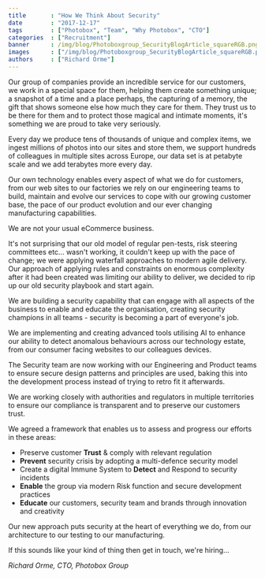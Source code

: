 ```yaml
---
title       : "How We Think About Security"
date        : "2017-12-17"
tags        : ["Photobox", "Team", "Why Photobox", "CTO"]
categories  : ["Recruitment"]
banner      : /img/blog/Photoboxgroup_SecurityBlogArticle_squareRGB.png
images      : ["/img/blog/Photoboxgroup_SecurityBlogArticle_squareRGB.png"]
authors     : ["Richard Orme"]
---
```


Our group of companies provide an incredible service for our customers, we work in a special space for them, helping them create something unique; a snapshot of a time and a place perhaps, the capturing of a memory, the gift that shows someone else how much they care for them. They trust us to be there for them and to protect those magical and intimate moments, it's something we are proud to take very seriously.

Every day we produce tens of thousands of unique and complex items, we ingest millions of photos into our sites and store them, we support hundreds of colleagues in multiple sites across Europe, our data set is at petabyte scale and we add terabytes more every day.

Our own technology enables every aspect of what we do for customers, from our web sites to our factories we rely on our engineering teams to build, maintain and evolve our services to cope with our growing customer base, the pace of our product evolution and our ever changing manufacturing capabilities.

We are not your usual eCommerce business.

It's not surprising that our old model of regular pen-tests, risk steering committees etc... wasn't working, it couldn't keep up with the pace of change; we were applying waterfall approaches to modern agile delivery. Our approach of applying rules and constraints on enormous complexity after it had been created was limiting our ability to deliver, we decided to rip up our old security playbook and start again.

We are building a security capability that can engage with all aspects of the business to enable and educate the organisation, creating security champions in all teams - security is becoming a part of everyone's job.

We are implementing and creating advanced tools utilising AI to enhance our ability to detect anomalous behaviours across our technology estate, from our consumer facing websites to our colleagues devices.

The Security team are now working with our Engineering and Product teams to ensure secure design patterns and principles are used, baking this into the development process instead of trying to retro fit it afterwards.

We are working closely with authorities and regulators in multiple territories to ensure our compliance is transparent and to preserve our customers trust.

We agreed a framework that enables us to assess and progress our efforts in these areas:

  - Preserve customer **Trust** & comply with relevant regulation 
  - **Prevent** security crisis by adopting a multi-defence security model 
  - Create a digital Immune System to **Detect** and Respond to security incidents
  - **Enable** the group via modern Risk function and secure development practices
  - **Educate** our customers, security team and brands through innovation and creativity

Our new approach puts security at the heart of everything we do, from our architecture to our testing to our manufacturing.

If this sounds like your kind of thing then get in touch, we're hiring...

*Richard Orme, CTO, Photobox Group*
